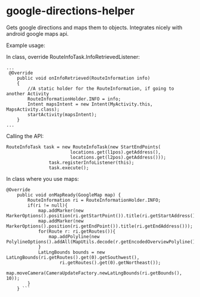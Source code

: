# google-directions-helper
Gets google directions and maps them to objects. Integrates nicely with android google maps api.

Example usage:

In class, override RouteInfoTask.InfoRetrievedListener:
```
...
 @Override
    public void onInfoRetrieved(RouteInformation info)
    {
		//A static holder for the RouteInformation, if going to another Activity
        RouteInformationHolder.INFO = info;
        Intent mapsIntent = new Intent(MyActivity.this, MapsActivity.class);
        startActivity(mapsIntent);
    }
... 

```
Calling the API:

```
RouteInfoTask task = new RouteInfoTask(new StartEndPoints(
                        locations.get(l1pos).getAddress(),
                        locations.get(l2pos).getAddress()));
				task.registerInfoListener(this);
				task.execute();
 ```

In class where you use maps:
```
@Override
    public void onMapReady(GoogleMap map) {
        RouteInformation ri = RouteInformationHolder.INFO;
        if(ri != null){
            map.addMarker(new MarkerOptions().position(ri.getStartPoint()).title(ri.getStartAddress()));
            map.addMarker(new MarkerOptions().position(ri.getEndPoint()).title(ri.getEndAddress()));
            for(Route r: ri.getRoutes()){
                map.addPolyline(new PolylineOptions().addAll(MapUtils.decode(r.getEncodedOverviewPolyline())));
            }
            LatLngBounds bounds = new LatLngBounds(ri.getRoutes().get(0).getSouthwest(),
                    ri.getRoutes().get(0).getNortheast());
            map.moveCamera(CameraUpdateFactory.newLatLngBounds(ri.getBounds(), 10));
        }
    } ```
